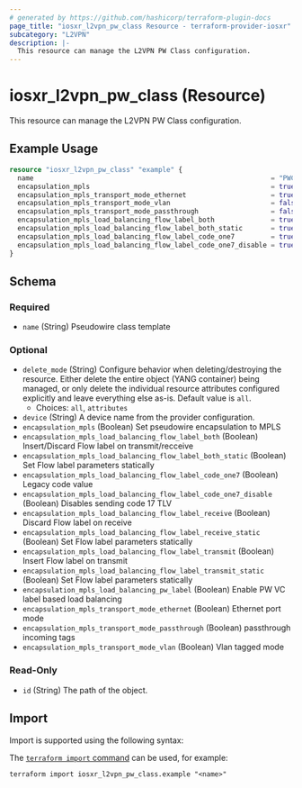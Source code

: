 ```yaml
---
# generated by https://github.com/hashicorp/terraform-plugin-docs
page_title: "iosxr_l2vpn_pw_class Resource - terraform-provider-iosxr"
subcategory: "L2VPN"
description: |-
  This resource can manage the L2VPN PW Class configuration.
---
```


# iosxr_l2vpn_pw_class (Resource)

This resource can manage the L2VPN PW Class configuration.

## Example Usage

```terraform
resource "iosxr_l2vpn_pw_class" "example" {
  name                                                           = "PWC1"
  encapsulation_mpls                                             = true
  encapsulation_mpls_transport_mode_ethernet                     = true
  encapsulation_mpls_transport_mode_vlan                         = false
  encapsulation_mpls_transport_mode_passthrough                  = false
  encapsulation_mpls_load_balancing_flow_label_both              = true
  encapsulation_mpls_load_balancing_flow_label_both_static       = true
  encapsulation_mpls_load_balancing_flow_label_code_one7         = true
  encapsulation_mpls_load_balancing_flow_label_code_one7_disable = true
}
```

<!-- schema generated by tfplugindocs -->
## Schema

### Required

- `name` (String) Pseudowire class template

### Optional

- `delete_mode` (String) Configure behavior when deleting/destroying the resource. Either delete the entire object (YANG container) being managed, or only delete the individual resource attributes configured explicitly and leave everything else as-is. Default value is `all`.
  - Choices: `all`, `attributes`
- `device` (String) A device name from the provider configuration.
- `encapsulation_mpls` (Boolean) Set pseudowire encapsulation to MPLS
- `encapsulation_mpls_load_balancing_flow_label_both` (Boolean) Insert/Discard Flow label on transmit/recceive
- `encapsulation_mpls_load_balancing_flow_label_both_static` (Boolean) Set Flow label parameters statically
- `encapsulation_mpls_load_balancing_flow_label_code_one7` (Boolean) Legacy code value
- `encapsulation_mpls_load_balancing_flow_label_code_one7_disable` (Boolean) Disables sending code 17 TLV
- `encapsulation_mpls_load_balancing_flow_label_receive` (Boolean) Discard Flow label on receive
- `encapsulation_mpls_load_balancing_flow_label_receive_static` (Boolean) Set Flow label parameters statically
- `encapsulation_mpls_load_balancing_flow_label_transmit` (Boolean) Insert Flow label on transmit
- `encapsulation_mpls_load_balancing_flow_label_transmit_static` (Boolean) Set Flow label parameters statically
- `encapsulation_mpls_load_balancing_pw_label` (Boolean) Enable PW VC label based load balancing
- `encapsulation_mpls_transport_mode_ethernet` (Boolean) Ethernet port mode
- `encapsulation_mpls_transport_mode_passthrough` (Boolean) passthrough incoming tags
- `encapsulation_mpls_transport_mode_vlan` (Boolean) Vlan tagged mode

### Read-Only

- `id` (String) The path of the object.

## Import

Import is supported using the following syntax:

The [`terraform import` command](https://developer.hashicorp.com/terraform/cli/commands/import) can be used, for example:

```shell
terraform import iosxr_l2vpn_pw_class.example "<name>"
```
